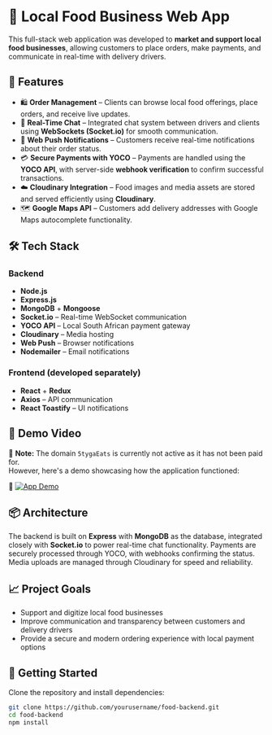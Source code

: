 # 🍲 Local Food Business Web App

This full-stack web application was developed to **market and support local food businesses**, allowing customers to place orders, make payments, and communicate in real-time with delivery drivers.

## 🌟 Features

- 🛍️ **Order Management** – Clients can browse local food offerings, place orders, and receive live updates.
- 💬 **Real-Time Chat** – Integrated chat system between drivers and clients using **WebSockets (Socket.io)** for smooth communication.
- 🔔 **Web Push Notifications** – Customers receive real-time notifications about their order status.
- 💳 **Secure Payments with YOCO** – Payments are handled using the **YOCO API**, with server-side **webhook verification** to confirm successful transactions.
- ☁️ **Cloudinary Integration** – Food images and media assets are stored and served efficiently using **Cloudinary**.
- 🗺️ **Google Maps API** – Customers add delivery addresses with Google Maps autocomplete functionality.

## 🛠️ Tech Stack

### Backend
- **Node.js**
- **Express.js**
- **MongoDB** + **Mongoose**
- **Socket.io** – Real-time WebSocket communication
- **YOCO API** – Local South African payment gateway
- **Cloudinary** – Media hosting
- **Web Push** – Browser notifications
- **Nodemailer** – Email notifications

### Frontend (developed separately)
- **React** + **Redux**
- **Axios** – API communication
- **React Toastify** – UI notifications

## 🎥 Demo Video

🚧 **Note:** The domain `5tygaEats` is currently not active as it has not been paid for.  
However, here's a demo showcasing how the application functioned:

🔗 [![App Demo](https://img.icons8.com/fluency/96/video-playlist.png)](https://res.cloudinary.com/duwfiikgg/video/upload/v1749344534/Sequence_02_3_s8xx1d.mp4)



## 📦 Architecture

The backend is built on **Express** with **MongoDB** as the database, integrated closely with **Socket.io** to power real-time chat functionality. Payments are securely processed through YOCO, with webhooks confirming the status. Media uploads are managed through Cloudinary for speed and reliability.

## 📈 Project Goals

- Support and digitize local food businesses
- Improve communication and transparency between customers and delivery drivers
- Provide a secure and modern ordering experience with local payment options

## 🚀 Getting Started

Clone the repository and install dependencies:

```bash
git clone https://github.com/yourusername/food-backend.git
cd food-backend
npm install
